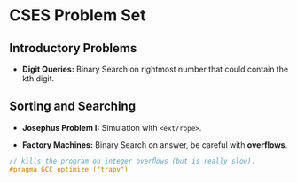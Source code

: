 # CSES Problem Set

## Introductory Problems

* __Digit Queries:__ Binary Search on rightmost number that could contain the kth digit.

## Sorting and Searching

* __Josephus Problem I:__ Simulation with `<ext/rope>`.

* __Factory Machines:__ Binary Search on answer, be careful with **overflows**.

```C++
// kills the program on integer overﬂows (but is really slow).
#pragma GCC optimize ("trapv")
```
